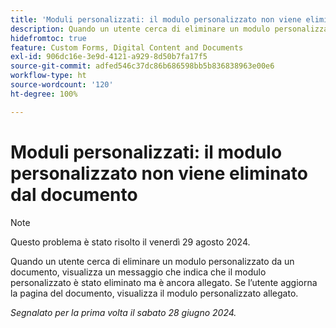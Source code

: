 ```yaml
---
title: 'Moduli personalizzati: il modulo personalizzato non viene eliminato dal documento'
description: Quando un utente cerca di eliminare un modulo personalizzato da un documento, visualizza un messaggio che indica che il modulo personalizzato è stato eliminato ma è ancora allegato.  Se l’utente aggiorna la pagina del documento, visualizza il modulo personalizzato allegato.
hidefromtoc: true
feature: Custom Forms, Digital Content and Documents
exl-id: 906dc16e-3e9d-4121-a929-8d50b7fa17f5
source-git-commit: adfed546c37dc86b686598bb5b836838963e00e6
workflow-type: ht
source-wordcount: '120'
ht-degree: 100%

---
```


# Moduli personalizzati: il modulo personalizzato non viene eliminato dal documento

>[!NOTE]
>
>Questo problema è stato risolto il venerdì 29 agosto 2024.

Quando un utente cerca di eliminare un modulo personalizzato da un documento, visualizza un messaggio che indica che il modulo personalizzato è stato eliminato ma è ancora allegato.  Se l’utente aggiorna la pagina del documento, visualizza il modulo personalizzato allegato.

_Segnalato per la prima volta il sabato 28 giugno 2024._
